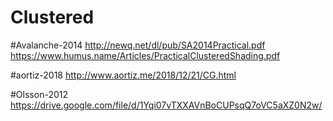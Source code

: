 # Clustered
#Avalanche-2014
http://newq.net/dl/pub/SA2014Practical.pdf
https://www.humus.name/Articles/PracticalClusteredShading.pdf

#aortiz-2018
http://www.aortiz.me/2018/12/21/CG.html

#Olsson-2012
https://drive.google.com/file/d/1Yqi07vTXXAVnBoCUPsqQ7oVC5aXZ0N2w/